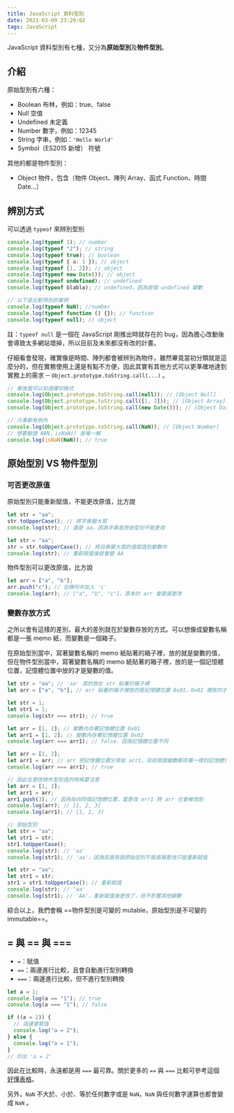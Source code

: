 ```yaml
---
title: JavaScript 資料型別
date: 2021-03-09 23:29:02
tags: JavaScript
---
```


JavaScript 資料型別有七種，又分為**原始型別**及**物件型別**。

## 介紹

原始型別有六種：

- Boolean 布林，例如：true、false
- Null 空值
- Undefined 未定義
- Number 數字，例如：12345
- String 字串，例如：`'Hello World'`
- Symbol（ES2015 新增） 符號

其他的都是物件型別：

- Object 物件，包含（物件 Object、陣列 Array、函式 Function、時間 Date...）

## 辨別方式

可以透過 `typeof` 來辨別型別

```javascript
console.log(typeof 1); // number
console.log(typeof "2"); // string
console.log(typeof true); // boolean
console.log(typeof { a: 1 }); // object
console.log(typeof [1, 2]); // object
console.log(typeof new Date()); // object
console.log(typeof undefined); // undefined
console.log(typeof blabla); // undefined，因為是個 undefined 變數

// 以下是比較特別的案例
console.log(typeof NaN); //number
console.log(typeof function () {}); // function
console.log(typeof null); // object
```

註：`typeof null` 是一個在 JavaScript 剛推出時就存在的 bug，因為擔心改動後會導致太多網站壞掉，所以目前及未來都沒有改的計畫。

仔細看會發現，確實像是時間、陣列都會被辨別為物件，雖然畢竟當初分類就是這麼分的，但在實務使用上還是有點不方便，因此其實有其他方式可以更準確地達到實務上的需求 ─ `Object.prototype.toString.call(...)` 。

```javascript
// 看後面可以知道確切格式
console.log(Object.prototype.toString.call(null)); // [Object Null]
console.log(Object.prototype.toString.call([1, 2])); // [Object Array]
console.log(Object.prototype.toString.call(new Date())); // [Object Date]

// 凡事都有例外
console.log(Object.prototype.toString.call(NaN)); // [Object Number]
// 想要驗證 NAN，isNaN() 是唯一解
console.log(isNaN(NaN)); // true
```

## 原始型別 VS 物件型別

### 可否更改原值

原始型別只能重新賦值，不能更改原值，比方說

```javascript
let str = "aa";
str.toUpperCase(); // 將字串變大寫
console.log(str); // 還是 aa，因為字串是原始型別不能更改

let str = "aa";
str = str.toUpperCase(); // 將自串變大寫的值賦值到變數中
console.log(str); // 重新賦值後就會變 AA
```

物件型別可以更改原值，比方說

```javascript
let arr = ["a", "b"];
arr.push("c"); // 在陣列中加入 'c'
console.log(arr); // ["a", "b", "c"]，原本的 arr 會直接更改
```

### 變數存放方式

之所以會有這樣的差別，最大的差別就在於變數存放的方式。可以想像成變數名稱都是一張 memo 紙，而變數是一個箱子。

在原始型別當中，寫著變數名稱的 memo 紙貼著的箱子裡，放的就是變數的值，但在物件型別當中，寫著變數名稱的 memo 紙貼著的箱子裡，放的是一個記憶體位置，記憶體位置中放的才是變數的值。

```javascript
let str = "aa"; // 'aa' 真的放在 str 貼著的箱子裡
let arr = ["a", "b"]; // arr 貼著的箱子裡放的是記憶體位置 0x01，0x01 裡放的才是 ['a', 'b']

let str = 1;
let str1 = 1;
console.log(str === str1); // true

let arr = [1, 2]; // 變數內存著記憶體位置 0x01
let arr1 = [1, 2]; // 變數內存著記憶體位置 0x02
console.log(arr === arr1); // false，因為記憶體位置不同

let arr = [1, 2];
let arr1 = arr; // arr 把記憶體位置分享給 arr1，目前兩個變數都存著一樣的記憶體位置
console.log(arr === arr1); // true

// 因此在更改物件型別值的時候要注意
let arr = [1, 2];
let arr1 = arr;
arr1.push(3); // 因為指向同個記憶體位置，當更改 arr1 時 arr 也會被改到
console.log(arr); // [1, 2, 3]
console.log(arr1); // [1, 2, 3]

// 原始型別
let str = "aa";
let str1 = str;
str1.toUpperCase();
console.log(str); // 'aa'
console.log(str1); // 'aa'，因為前面有說原始型別不能直接更改只能重新賦值

let str = "aa";
let str1 = str;
str1 = str1.toUpperCase(); // 重新賦值
console.log(str); // 'aa'
console.log(str1); // 'AA'，重新賦值後更改了，但不影響其他變數
```

綜合以上，我們會稱 ==物件型別是可變的 mutable，原始型別是不可變的 immutable==。

## = 與 == 與 ===

- `=`：賦值
- `==`：兩邊進行比較，且會自動進行型別轉換
- `===`：兩邊進行比較，但不進行型別轉換

```javascript
let a = 1;
console.log(a == "1"); // true
console.log(a === "1"); // false

if ((a = 2)) {
  // 這邊會賦值
  console.log("a = 2");
} else {
  console.log("a = 1");
}
// 印出 'a = 2'
```

因此在比較時，永遠都是用 `===` 最可靠。關於更多的 `==` 與 `===` 比較可參考這個 [好懂表格](https://dorey.github.io/JavaScript-Equality-Table/)。

另外，`NaN` 不大於、小於、等於任何數字或是 `NaN`，`NaN` 與任何數字運算也都會變成 `NaN` 。
